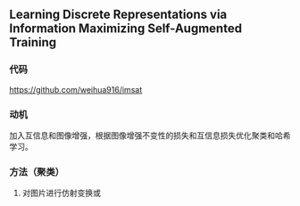 ## Learning Discrete Representations via Information Maximizing Self-Augmented Training

### 代码

https://github.com/weihua916/imsat

### 动机

加入互信息和图像增强，根据图像增强不变性的损失和互信息损失优化聚类和哈希学习。

### 方法（聚类）

1. 对图片进行仿射变换或